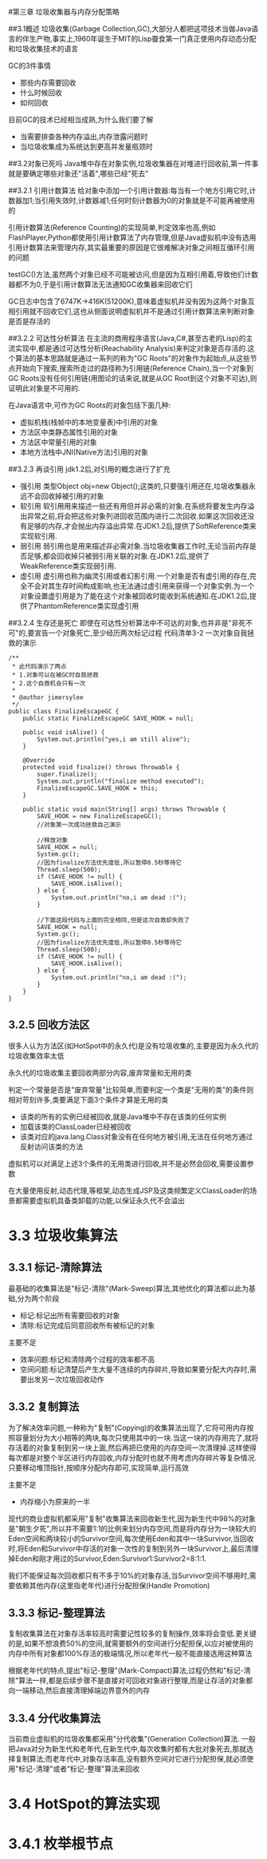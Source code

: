#第三章 垃圾收集器与内存分配策略

##3.1概述
垃圾收集(Garbage Collection,GC),大部分人都把这项技术当做Java语言的伴生产物,事实上,1960年诞生于MIT的Lisp蚕食第一门真正使用内存动态分配和垃圾收集技术的语言

GC的3件事情
- 那些内存需要回收
- 什么时候回收
- 如何回收

目前GC的技术已经相当成熟,为什么我们要了解
- 当需要排查各种内存溢出,内存泄露问题时
- 当垃圾收集成为系统达到更高并发量瓶颈时

##3.2对象已死吗
Java堆中存在对象实例,垃圾收集器在对堆进行回收前,第一件事就是要确定哪些对象还"活着",哪些已经"死去"

##3.2.1 引用计数算法
给对象中添加一个引用计数器:每当有一个地方引用它时,计数器加1;当引用失效时,计数器减1;任何时刻计数器为0的对象就是不可能再被使用的

引用计数算法(Reference Counting)的实现简单,判定效率也高,例如FlashPlayer,Python都使用引用计数算法了内存管理,但是Java虚拟机中没有选用引用计数算法来管理内存,其实最重要的原因是它很难解决对象之间相互循环引用的问题

testGC()方法,虽然两个对象已经不可能被访问,但是因为互相引用着,导致他们计数器都不为0,于是引用计数算法无法通知GC收集器来回收它们

GC日志中包含了6747K->416K(51200K),意味着虚拟机并没有因为这两个对象互相引用就不回收它们,这也从侧面说明虚拟机并不是通过引用计数算法来判断对象是否是存活的

##3.2.2 可达性分析算法
在主流的商用程序语言(Java,C#,甚至古老的Lisp)的主流实现中,都是通过可达性分析(Reachability Analysis)来判定对象是否存活的.这个算法的基本思路就是通过一系列的称为"GC Roots"的对象作为起始点,从这些节点开始向下搜索,搜索所走过的路径称为引用链(Reference Chain),当一个对象到GC Roots没有任何引用链(用图论的话来说,就是从GC Root到这个对象不可达),则证明此对象是不可用的.

在Java语言中,可作为GC Roots的对象包括下面几种:
- 虚拟机栈(栈帧中的本地变量表)中引用的对象
- 方法区中类静态属性引用的对象
- 方法区中常量引用的对象
- 本地方法栈中JNI(Native方法)引用的对象

##3.2.3 再谈引用
jdk1.2后,对引用的概念进行了扩充
- 强引用
    类型Object obj=new Object();这类的,只要强引用还在,垃圾收集器永远不会回收掉被引用的对象
- 软引用
    软引用用来描述一些还有用但并非必需的对象.在系统将要发生内存溢出异常之前,将会把这些对象列进回收范围内进行二次回收.如果这次回收还没有足够的内存,才会抛出内存溢出异常.在JDK1.2后,提供了SoftReference类来实现软引用.
- 弱引用
    弱引用也是用来描述非必需对象.当垃圾收集器工作时,无论当前内存是否足够,都会回收掉只被弱引用关联的对象.在JDK1.2后,提供了WeakReference类实现弱引用.
- 虚引用
    虚引用也称为幽灵引用或者幻影引用.一个对象是否有虚引用的存在,完全不会对其生存时间构成影响,也无法通过虚引用来获得一个对象实例.为一个对象设置虚引用是为了能在这个对象被回收时能收到系统通知.在JDK1.2后,提供了PhantomReference类实现虚引用

##3.2.4 生存还是死亡
即使在可达性分析算法中不可达的对象,也并非是"非死不可"的,要宣告一个对象死亡,至少经历两次标记过程
代码清单3-2 一次对象自我拯救的演示
```
/**
 * 此代码演示了两点
 * 1.对象可以在被GC时自我拯救
 * 2.这个自救机会只有一次
 *
 * @author jimersylee
 */
public class FinalizeEscapeGC {
    public static FinalizeEscapeGC SAVE_HOOK = null;

    public void isAlive() {
        System.out.println("yes,i am still alive");
    }

    @Override
    protected void finalize() throws Throwable {
        super.finalize();
        System.out.println("finalize method executed");
        FinalizeEscapeGC.SAVE_HOOK = this;
    }

    public static void main(String[] args) throws Throwable {
        SAVE_HOOK = new FinalizeEscapeGC();
        //对象第一次成功拯救自己演示

        //释放对象
        SAVE_HOOK = null;
        System.gc();
        //因为finalize方法优先度低,所以暂停0.5秒等待它
        Thread.sleep(500);
        if (SAVE_HOOK != null) {
            SAVE_HOOK.isAlive();
        } else {
            System.out.println("no,i am dead :(");
        }

        //下面这段代码与上面的完全相同,但是这次自救却失败了
        SAVE_HOOK = null;
        System.gc();
        //因为finalize方法优先度低,所以暂停0.5秒等待它
        Thread.sleep(500);
        if (SAVE_HOOK != null) {
            SAVE_HOOK.isAlive();
        } else {
            System.out.println("no,i am dead :(");
        }
    }
}

```
## 3.2.5 回收方法区
很多人认为方法区(如HotSpot中的永久代)是没有垃圾收集的,主要是因为永久代的垃圾收集效率太低

永久代的垃圾收集主要回收两部分内容,废弃常量和无用的类

判定一个常量是否是"废弃常量"比较简单,而要判定一个类是"无用的类"的条件则相对苛刻许多,类要满足下面3个条件才算是无用的类
- 该类的所有的实例已经被回收,就是Java堆中不存在该类的任何实例
- 加载该类的ClassLoader已经被回收
- 该类对应的java.lang.Class对象没有在任何地方被引用,无法在任何地方通过反射访问该类的方法

虚拟机可以对满足上述3个条件的无用类进行回收,并不是必然会回收,需要设置参数

在大量使用反射,动态代理,等框架,动态生成JSP及这类频繁定义ClassLoader的场景都需要虚拟机具备类卸载的功能,以保证永久代不会溢出

# 3.3 垃圾收集算法
## 3.3.1 标记-清除算法
最基础的收集算法是"标记-清除"(Mark-Sweep)算法,其他优化的算法都以此为基础,分为两个阶段
- 标记:标记出所有需要回收的对象
- 清除:标记完成后同意回收所有被标记的对象

主要不足
- 效率问题:标记和清除两个过程的效率都不高
- 空间问题:标记清楚后产生大量不连续的内存碎片,导致如果要分配大内存时,需要出发另一次垃圾回收动作

## 3.3.2 复制算法
为了解决效率问题,一种称为"复制"(Copying)的收集算法出现了,它将可用内存按照容量划分为大小相等的两块,每次只使用其中的一块.当这一块的内存用完了,就将存活着的对象复制到另一块上面,然后再把已使用的内存空间一次清理掉.这样使得每次都是对整个半区进行内存回收,内存分配时也就不用考虑内存碎片等复杂情况.只要移动堆顶指针,按顺序分配内存即可,实现简单,运行高效

主要不足
- 内存缩小为原来的一半

现代的商业虚拟机都采用"复制"收集算法来回收新生代,因为新生代中98%的对象是"朝生夕死",所以并不需要1:1的比例来划分内存空间,而是将内存分为一块较大的Eden空间和两块较小的Survivor空间,每次使用Eden和其中一块Survivor,当回收时,将Eden和Survivor中存活的对象一次性的复制到另外一块Survivor上,最后清理掉Eden和刚才用过的Survivor,Eden:Survivor1:Survivor2=8:1:1.

我们不能保证每次回收都只有不多于10%的对象存活,当Survivor空间不够用时,需要依赖其他内存(这里指老年代)进行分配担保(Handle Promotion)

## 3.3.3 标记-整理算法
复制收集算法在对象存活率较高时需要记性较多的复制操作,效率将会变低.更关键的是,如果不想浪费50%的空间,就需要额外的空间进行分配担保,以应对被使用的内存中所有对象都100%存活的极端情况,所以老年代一般不能直接选用这种算法

根据老年代的特点,提出"标记-整理"(Mark-Compact)算法,过程仍然和"标记-清除"算法一样,都是后续步骤不是直接对可回收对象进行整理,而是让存活的对象都向一端移动,然后直接清理掉端边界意外的内存

## 3.3.4 分代收集算法

当前商业虚拟机的垃圾收集都采用"分代收集"(Generation Collection)算法.
一般把Java对分为新生代和老年代,在新生代中,每次收集时都有大批对象死去,那就选择复制算法;而老年代中,对象存活率高,没有额外空间对它进行分配担保,就必须使用"标记-清理"或者"标记-整理"算法来回收

# 3.4 HotSpot的算法实现
# 3.4.1 枚举根节点


